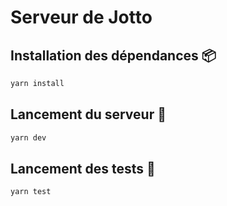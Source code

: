 # Serveur de Jotto

## Installation des dépendances :package:

```sh
yarn install
```

## Lancement du serveur :rocket:

```sh
yarn dev
```

## Lancement des tests :test_tube:

```sh
yarn test
```